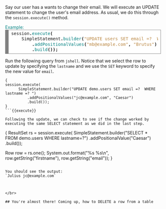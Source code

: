 Say our user has a wants to change their email. We will execute an UPDATE statement to change the user's email address. As usual, we do this through the `session.execute()` method.

<summary style="color:teal">Example:</summary>
<div style="background: #ffffff; overflow:auto;width:auto;border:solid gray;border-width:.1em .1em .1em .8em;padding:.2em .6em;"><pre style="margin: 0; line-height: 125%">session<span style="font-weight: bold">.</span><span style="color: #008080">execute</span><span style="font-weight: bold">(</span>
    SimpleStatement<span style="font-weight: bold">.</span><span style="color: #008080">builder</span><span style="font-weight: bold">(</span><span style="color: #bb8844">&quot;UPDATE users SET email =?  WHERE lastname =? &quot;</span><span style="font-weight: bold">)</span>
        <span style="font-weight: bold">.</span><span style="color: #008080">addPositionalValues</span><span style="font-weight: bold">(</span><span style="color: #bb8844">&quot;mb@example.com&quot;</span><span style="font-weight: bold">,</span> <span style="color: #bb8844">&quot;Brutus&quot;</span><span style="font-weight: bold">)</span>
        <span style="font-weight: bold">.</span><span style="color: #008080">build</span><span style="font-weight: bold">());</span>
</pre></div>


Run the following query from `jshell`. Notice that we select the row to update by specifying the `lastname` and we use the `SET` keyword to specify the new value for `email`.

```
{
session.execute(
      SimpleStatement.builder("UPDATE demo.users SET email =?  WHERE lastname =? ")
          .addPositionalValues("jc@example.com", "Caesar")
          .build());
}
```{{execute}}

Following the update, we can check to see if the change worked by executing the same SELECT statement as we did in the last step.

```
{
ResultSet rs = session.execute(
        SimpleStatement.builder("SELECT * FROM demo.users WHERE lastname=?")
                .addPositionalValue("Caesar")
                .build());

Row row = rs.one();
System.out.format("%s %s\n", row.getString("firstname"), row.getString("email"));
}
```{{execute}}

You should see the output:
`Julius jc@example.com`



</br>

## You're almost there! Coming up, how to DELETE a row from a table
